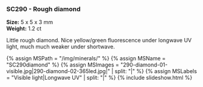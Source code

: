 
### <a name="SC290"></a> SC290 - Rough diamond

**Size:** 5 x 5 x 3 mm  
**Weight:** 1.2 ct    

Little rough diamond. Nice yellow/green fluorescence under longwave UV light, much much weaker under shortwave.

{% assign MSPath = "/img/minerals/" %}
{% assign MSName = "SC290diamond" %}
{% assign MSImages = "290-diamond-01-visible.jpg|290-diamond-02-365led.jpg|" | split: "|" %}
{% assign MSLabels = "Visible light|Longwave UV" | split: "|" %}
{% include slideshow.html %}

